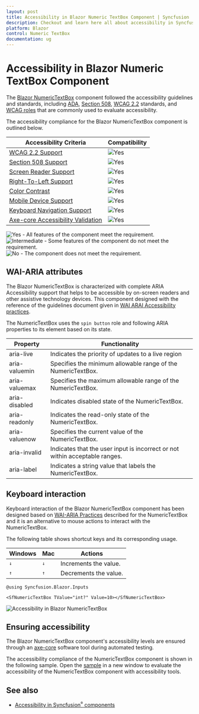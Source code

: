 ```yaml
---
layout: post
title: Accessibility in Blazor Numeric TextBox Component | Syncfusion
description: Checkout and learn here all about accessibility in Syncfusion Blazor Numeric TextBox component and more.
platform: Blazor
control: Numeric TextBox
documentation: ug
---
```


# Accessibility in Blazor Numeric TextBox Component

The [Blazor NumericTextBox](https://www.syncfusion.com/blazor-components/blazor-numeric-textbox) component followed the accessibility guidelines and standards, including [ADA](https://www.ada.gov/), [Section 508](https://www.section508.gov/), [WCAG 2.2](https://www.w3.org/TR/WCAG22/) standards, and [WCAG roles](https://www.w3.org/TR/wai-aria/#roles) that are commonly used to evaluate accessibility.

The accessibility compliance for the Blazor NumericTextBox component is outlined below.

| Accessibility Criteria | Compatibility |
| -- | -- |
| [WCAG 2.2 Support](../common/accessibility#accessibility-standards) | <img src="https://cdn.syncfusion.com/content/images/documentation/full.png" alt="Yes"> |
| [Section 508 Support](../common/accessibility#accessibility-standards) | <img src="https://cdn.syncfusion.com/content/images/documentation/full.png" alt="Yes"> |
| [Screen Reader Support](../common/accessibility#screen-reader-support) | <img src="https://cdn.syncfusion.com/content/images/documentation/full.png" alt="Yes"> |
| [Right-To-Left Support](../common/accessibility#right-to-left-support) | <img src="https://cdn.syncfusion.com/content/images/documentation/full.png" alt="Yes"> |
| [Color Contrast](../common/accessibility#color-contrast) | <img src="https://cdn.syncfusion.com/content/images/documentation/full.png" alt="Yes"> |
| [Mobile Device Support](../common/accessibility#mobile-device-support) | <img src="https://cdn.syncfusion.com/content/images/documentation/full.png" alt="Yes"> |
| [Keyboard Navigation Support](../common/accessibility#keyboard-navigation-support) | <img src="https://cdn.syncfusion.com/content/images/documentation/full.png" alt="Yes"> |
| [Axe-core Accessibility Validation](../common/accessibility#ensuring-accessibility) | <img src="https://cdn.syncfusion.com/content/images/documentation/full.png" alt="Yes"> |

<style>
    .post .post-content img {
        display: inline-block;
        margin: 0.5em 0;
    }
</style>
<div><img src="https://cdn.syncfusion.com/content/images/documentation/full.png" alt="Yes"> - All features of the component meet the requirement.</div>

<div><img src="https://cdn.syncfusion.com/content/images/documentation/partial.png" alt="Intermediate"> - Some features of the component do not meet the requirement.</div>

<div><img src="https://cdn.syncfusion.com/content/images/documentation/not-supported.png" alt="No"> - The component does not meet the requirement.</div>

## WAI-ARIA attributes

The Blazor NumericTextBox is characterized with complete ARIA Accessibility support that helps to be accessible by on-screen readers and other assistive technology devices. This component designed with the reference of the guidelines document given in [WAI ARAI Accessibility practices](https://www.w3.org/WAI/ARIA/apg/#spinbutton).

The NumericTextBox uses the `spin button` role and following ARIA properties to its element based on its state.

| **Property** | **Functionality** |
| --- | --- |
| aria-live | Indicates the priority of updates to a live region |
| aria-valuemin | Specifies the minimum allowable range of the NumericTextBox.|
| aria-valuemax | Specifies the maximum allowable range of the NumericTextBox. |
| aria-disabled | Indicates disabled state of the NumericTextBox. |
| aria-readonly | Indicates the read-only state of the NumericTextBox. |
| aria-valuenow | Specifies the current value of the NumericTextBox. |
| aria-invalid | Indicates that the user input is incorrect or not within acceptable ranges. |
| aria-label | Indicates a string value that labels the NumericTextBox. |

## Keyboard interaction

Keyboard interaction of the Blazor NumericTextBox component has been designed based on [WAI-ARIA Practices](https://www.w3.org/WAI/ARIA/apg/#spinbutton) described for the NumericTextBox and it is an alternative to mouse actions to interact with the NumericTextBox.

The following table shows shortcut keys and its corresponding usage.

| Windows | Mac | Actions |
| --- | --- | --- |
| <kbd>↓</kbd> | <kbd>↓</kbd> | Increments the value. |
| <kbd>↑</kbd> | <kbd>↑</kbd> | Decrements the value. |

```cshtml
@using Syncfusion.Blazor.Inputs

<SfNumericTextBox TValue="int?" Value=10></SfNumericTextBox>
```

![Accessibility in Blazor NumericTextBox](./images/blazor-numerictextbox-component.png)

## Ensuring accessibility

The Blazor NumericTextBox component's accessibility levels are ensured through an [axe-core](https://www.npmjs.com/package/axe-core) software tool during automated testing.

The accessibility compliance of the NumericTextBox component is shown in the following sample. Open the [sample](https://blazor.syncfusion.com/accessibility/numerictextbox) in a new window to evaluate the accessibility of the NumericTextBox component with accessibility tools.

## See also

* [Accessibility in Syncfusion<sup style="font-size:70%">&reg;</sup> components](../common/accessibility)